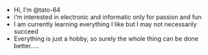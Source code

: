 - Hi, I’m @tato-64
- i’m interested in electronic and informatic only for passion and fun 
- I am currently learning everything I like but I may not necessarily succeed 
- Everything is just a hobby, so surely the whole thing can be done better.....

<!---
tato-64/tato-64 is a ✨ special ✨ repository because its `README.md` (this file) appears on your GitHub profile.
You can click the Preview link to take a look at your changes.
--->
